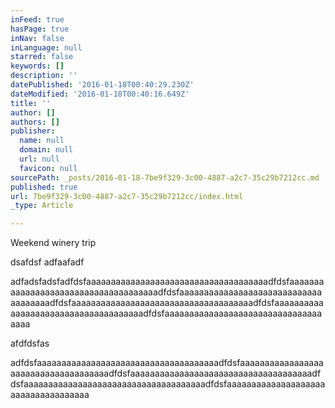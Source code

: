 ```yaml
---
inFeed: true
hasPage: true
inNav: false
inLanguage: null
starred: false
keywords: []
description: ''
datePublished: '2016-01-18T00:40:29.230Z'
dateModified: '2016-01-18T00:40:16.649Z'
title: ''
author: []
authors: []
publisher:
  name: null
  domain: null
  url: null
  favicon: null
sourcePath: _posts/2016-01-18-7be9f329-3c00-4887-a2c7-35c29b7212cc.md
published: true
url: 7be9f329-3c00-4887-a2c7-35c29b7212cc/index.html
_type: Article

---
```

Weekend winery trip

dsafdsf adfaafadf 

adfadsfadsfadfdsfaaaaaaaaaaaaaaaaaaaaaaaaaaaaaaaaaaaaadfdsfaaaaaaaaaaaaaaaaaaaaaaaaaaaaaaaaaaaaadfdsfaaaaaaaaaaaaaaaaaaaaaaaaaaaaaaaaaaaaadfdsfaaaaaaaaaaaaaaaaaaaaaaaaaaaaaaaaaaaaadfdsfaaaaaaaaaaaaaaaaaaaaaaaaaaaaaaaaaaaaadfdsfaaaaaaaaaaaaaaaaaaaaaaaaaaaaaaaaaaaa

afdfdsfas

adfdsfaaaaaaaaaaaaaaaaaaaaaaaaaaaaaaaaaaaaadfdsfaaaaaaaaaaaaaaaaaaaaaaaaaaaaaaaaaaaaadfdsfaaaaaaaaaaaaaaaaaaaaaaaaaaaaaaaaaaaaadfdsfaaaaaaaaaaaaaaaaaaaaaaaaaaaaaaaaaaaaadfdsfaaaaaaaaaaaaaaaaaaaaaaaaaaaaaaaaaaaa